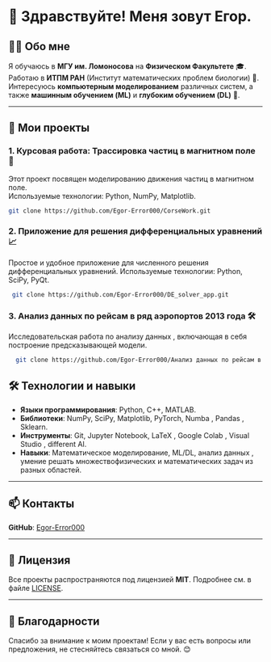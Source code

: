 # 👋 Здравствуйте! Меня зовут Егор.

## 🧑‍🎓 Обо мне
Я обучаюсь в **МГУ им. Ломоносова** на **Физическом Факультете** 🎓.  
Работаю в **ИТПМ РАН** (Институт математических проблем биологии) 🧬.  
Интересуюсь **компьютерным моделированием** различных систем, а также **машинным обучением (ML)** и **глубоким обучением (DL)** 🤖.

---

## 🚀 Мои проекты

### 1. Курсовая работа: Трассировка частиц в магнитном поле 🧲
Этот проект посвящен моделированию движения частиц в магнитном поле.  
Используемые технологии: Python, NumPy, Matplotlib.
  ```bash
  git clone https://github.com/Egor-Error000/CorseWork.git
  ```


### 2.  Приложение для решения дифференциальных уравнений 📈
Простое и удобное приложение для численного решения дифференциальных уравнений.
Используемые технологии: Python, SciPy, PyQt.
 ```bash
  git clone https://github.com/Egor-Error000/DE_solver_app.git
  ```


### 3.  Анализ данных по рейсам в ряд аэропортов 2013 года 🛠️
Исследовательская работа по анализу данных , включающая в себя
построение предсказывающей модели.
```bash
  git clone https://github.com/Egor-Error000/Анализ данных по рейсам в ряд аэропортов 2013 года.git
  ```

  

## 🛠️ Технологии и навыки
- **Языки программирования**: Python, C++, MATLAB.
- **Библиотеки**: NumPy, SciPy, Matplotlib, PyTorch, Numba , Pandas , Sklearn.
- **Инструменты**: Git, Jupyter Notebook, LaTeX , Google Colab , Visual Studio , different AI.
- **Навыки**: Математическое моделирование, ML/DL, анализ данных , умение решать множествофизических и математических задач из разных областей.

---

## 📫 Контакты
 **GitHub**: [Egor-Error000](https://github.com/Egor-Error000)

---

## 📜 Лицензия
Все проекты распространяются под лицензией **MIT**. Подробнее см. в файле [LICENSE](LICENSE).

---

## 🌟 Благодарности
Спасибо за внимание к моим проектам! Если у вас есть вопросы или предложения, не стесняйтесь связаться со мной. 😊


